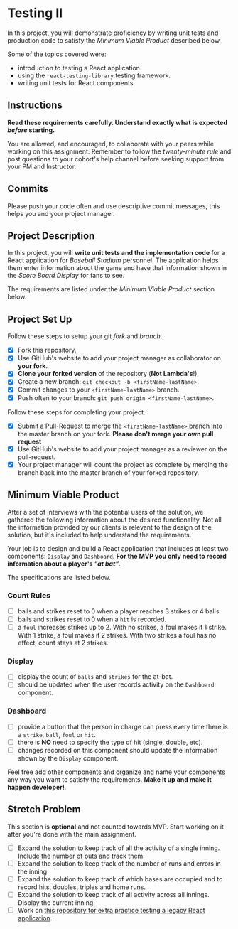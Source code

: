 # Testing II

In this project, you will demonstrate proficiency by writing unit tests and production code to satisfy the _Minimum Viable Product_ described below.

Some of the topics covered were:

-   introduction to testing a React application.
-   using the `react-testing-library` testing framework.
-   writing unit tests for React components.

## Instructions

**Read these requirements carefully. Understand exactly what is expected _before_ starting.**

You are allowed, and encouraged, to collaborate with your peers while working on this assignment. Remember to follow the _twenty-minute rule_ and post questions to your cohort's help channel before seeking support from your PM and Instructor.

## Commits

Please push your code often and use descriptive commit messages, this helps you and your project manager.

## Project Description

In this project, you will **write unit tests and the implementation code** for a React application for _Baseball Stadium_ personnel. The application helps them enter information about the game and have that information shown in the _Score Board Display_ for fans to see.

The requirements are listed under the _Minimum Viable Product_ section below.

## Project Set Up

Follow these steps to setup your git _fork_ and _branch_.

-   [x] Fork this repository.
-   [x] Use GitHub's website to add your project manager as collaborator on **your fork**.
-   [x] **Clone your forked version** of the repository (**Not Lambda's**!).
-   [x] Create a new branch: `git checkout -b <firstName-lastName>`.
-   [x] Commit changes to your `<firstName-lastName>` branch.
-   [x] Push often to your branch: `git push origin <firstName-lastName>`.

Follow these steps for completing your project.

-   [x] Submit a Pull-Request to merge the `<firstName-lastName>` branch into the master branch on your fork. **Please don't merge your own pull request**
-   [x] Use GitHub's website to add your project manager as a reviewer on the pull-request.
-   [x] Your project manager will count the project as complete by merging the branch back into the master branch of your forked repository.

## Minimum Viable Product

After a set of interviews with the potential users of the solution, we gathered the following information about the desired functionality. Not all the information provided by our clients is relevant to the design of the solution, but it's included to help understand the requirements.

Your job is to design and build a React application that includes at least two components: `Display` and `Dashboard`. **For the MVP you only need to record information about a player's _"at bat"_**.

The specifications are listed below.

### Count Rules

-   [ ] balls and strikes reset to 0 when a player reaches 3 strikes or 4 balls.
-   [ ] balls and strikes reset to 0 when a `hit` is recorded.
-   [ ] a `foul` increases strikes up to 2. With no strikes, a foul makes it 1 strike. With 1 strike, a foul makes it 2 strikes. With two strikes a foul has no effect, count stays at 2 strikes.

### Display

-   [ ] display the count of `balls` and `strikes` for the at-bat.
-   [ ] should be updated when the user records activity on the `Dashboard` component.

### Dashboard

-   [ ] provide a button that the person in charge can press every time there is a `strike`, `ball`, `foul` or `hit`.
-   [ ] there is **NO** need to specify the type of hit (single, double, etc).
-   [ ] changes recorded on this component should update the information shown by the `Display` component.

Feel free add other components and organize and name your components any way you want to satisfy the requirements. **Make it up and make it happen developer!**.

## Stretch Problem

This section is **optional** and not counted towards MVP. Start working on it after you're done with the main assignment.

-   [ ] Expand the solution to keep track of all the activity of a single inning. Include the number of outs and track them.
-   [ ] Expand the solution to keep track of the number of runs and errors in the inning.
-   [ ] Expand the solution to keep track of which bases are occupied and to record hits, doubles, triples and home runs.
-   [ ] Expand the solution to keep track of all activity across all innings. Display the current inning.
-   [ ] Work on [this repository for extra practice testing a legacy React application](https://github.com/LambdaSchool/React-Testing).
